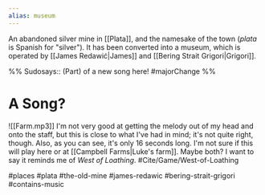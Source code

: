 ```yaml
---
alias: museum
---
```


An abandoned silver mine in [[Plata]], and the namesake of the town (*plata* is Spanish for "silver"). It has been converted into a museum, which is operated by [[James Redawić|James]] and [[Bering Strait Grigori|Grigori]].

%%
Sudosays:: (Part) of a new song here!
#majorChange 
%%
# A Song?
![[Farm.mp3]]
I'm not very good at getting the melody out of my head and onto the staff, but this is close to what I've had in mind; it's not quite right, though. Also, as you can see, it's only 16 seconds long. I'm not sure if this will play here or at [[Campbell Farms|Luke's farm]]. Maybe both? I want to say it reminds me of *West of Loathing*. #Cite/Game/West-of-Loathing

#places #plata #the-old-mine #james-redawic #bering-strait-grigori #contains-music 